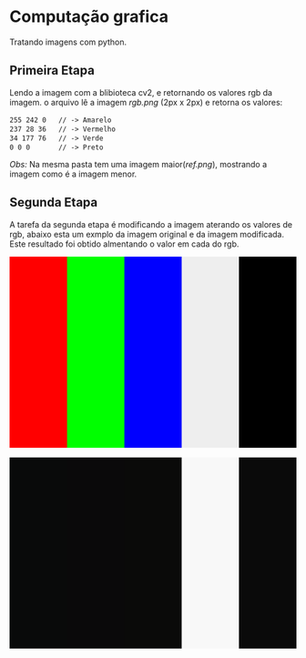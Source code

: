 # Computação grafica

Tratando imagens com python.

## Primeira Etapa 

Lendo a imagem com a blibioteca cv2, e retornando os valores rgb da imagem. o arquivo lê a imagem _rgb.png_ (2px x 2px) e retorna os valores:

```
255 242 0   // -> Amarelo
237 28 36   // -> Vermelho
34 177 76   // -> Verde
0 0 0       // -> Preto
```

*Obs:* Na mesma pasta tem uma imagem maior(_ref.png_), mostrando a imagem como é a imagem menor.

## Segunda Etapa

A tarefa da segunda etapa é modificando a imagem aterando os valores de rgb, abaixo esta um exmplo da imagem original e da imagem modificada. Este resultado foi obtido almentando o valor em cada do rgb. 

![Original](./segunda_etapa/rgb.png)

![Modificada](./segunda_etapa/resultado.png)

